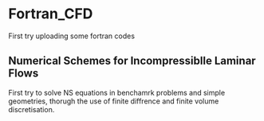 # Fortran_CFD
First try uploading some fortran codes

## Numerical Schemes for Incompressiblle Laminar Flows
First try to solve NS equations in benchamrk problems and simple geometries, thorugh the use of finite diffrence and finite volume discretisation.
